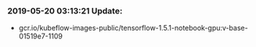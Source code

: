 ### 2019-05-20 03:13:21 Update:

- gcr.io/kubeflow-images-public/tensorflow-1.5.1-notebook-gpu:v-base-01519e7-1109
